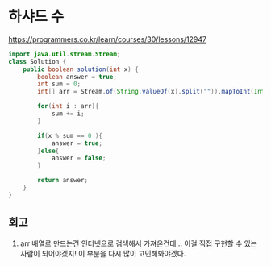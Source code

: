 # 하샤드 수

https://programmers.co.kr/learn/courses/30/lessons/12947

```java
import java.util.stream.Stream;
class Solution {
    public boolean solution(int x) {
        boolean answer = true;
        int sum = 0;
        int[] arr = Stream.of(String.valueOf(x).split("")).mapToInt(Integer::parseInt).toArray();

        for(int i : arr){
            sum += i;
        }

        if(x % sum == 0 ){
            answer = true;
        }else{
            answer = false;
        }

        return answer;
    }
}
```

## 회고

1. arr 배열로 만드는건 인터넷으로 검색해서 가져온건데... 이걸 직접 구현할 수 있는 사람이 되어야겠지! 이 부분을 다시 많이 고민해봐야겠다.